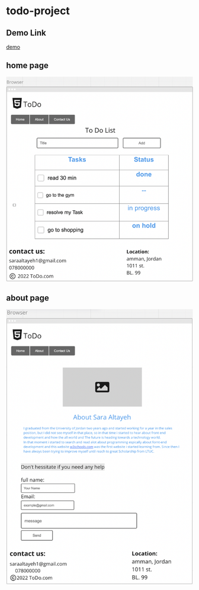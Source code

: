 # todo-project

## Demo Link
[demo](www.todo-saraaltayeh.com/)

## home page
![home](./aseets/Home-page.png)

## about page
![about](./aseets/about-page.png)
